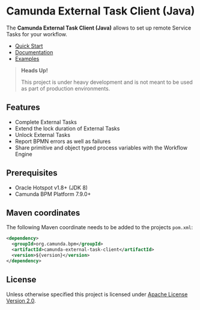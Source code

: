 # Camunda External Task Client (Java)

The **Camunda External Task Client (Java)** allows to set up remote Service Tasks for your workflow.

* [Quick Start](https://docs.camunda.org/get-started/quick-start/)
* [Documentation](https://docs.camunda.org/manual/develop/user-guide/ext-client/)
* [Examples](https://github.com/camunda/camunda-external-task-client-java/tree/master/examples)

> **Heads Up!** 
>
> This project is under heavy development and is not meant to be used as part of production environments.

## Features
* Complete External Tasks
* Extend the lock duration of External Tasks
* Unlock External Tasks
* Report BPMN errors as well as failures
* Share primitive and object typed process variables with the Workflow Engine

## Prerequisites
* Oracle Hotspot v1.8+ (JDK 8)
* Camunda BPM Platform 7.9.0+

## Maven coordinates
The following Maven coordinate needs to be added to the projects `pom.xml`:
```xml
<dependency>
  <groupId>org.camunda.bpm</groupId>
  <artifactId>camunda-external-task-client</artifactId>
  <version>${version}</version>
</dependency>
```

## License
Unless otherwise specified this project is licensed under [Apache License Version 2.0](./LICENSE).
